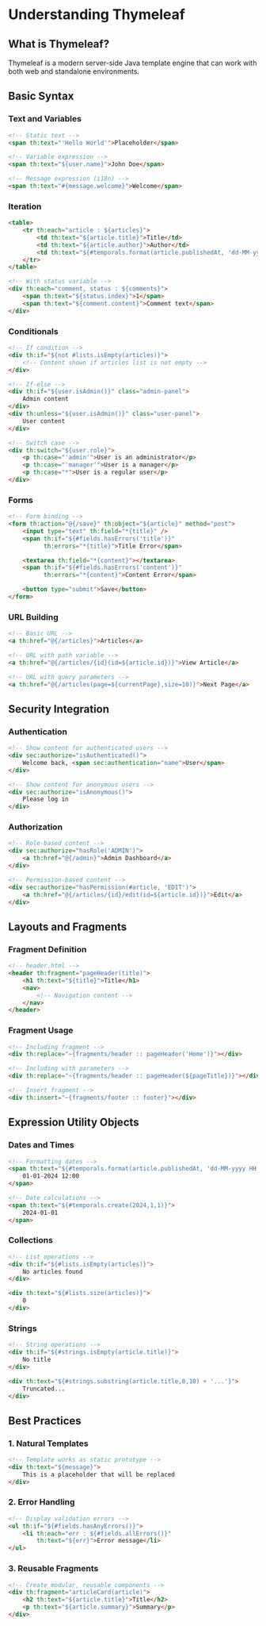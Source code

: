 # Understanding Thymeleaf

## What is Thymeleaf?
Thymeleaf is a modern server-side Java template engine that can work with both web and standalone environments.

## Basic Syntax

### Text and Variables
```html
<!-- Static text -->
<span th:text="'Hello World'">Placeholder</span>

<!-- Variable expression -->
<span th:text="${user.name}">John Doe</span>

<!-- Message expression (i18n) -->
<span th:text="#{message.welcome}">Welcome</span>
```

### Iteration
```html
<table>
    <tr th:each="article : ${articles}">
        <td th:text="${article.title}">Title</td>
        <td th:text="${article.author}">Author</td>
        <td th:text="${#temporals.format(article.publishedAt, 'dd-MM-yyyy')}">Date</td>
    </tr>
</table>

<!-- With status variable -->
<div th:each="comment, status : ${comments}">
    <span th:text="${status.index}">1</span>
    <span th:text="${comment.content}">Comment text</span>
</div>
```

### Conditionals
```html
<!-- If condition -->
<div th:if="${not #lists.isEmpty(articles)}">
    <!-- Content shown if articles list is not empty -->
</div>

<!-- If-else -->
<div th:if="${user.isAdmin()}" class="admin-panel">
    Admin content
</div>
<div th:unless="${user.isAdmin()}" class="user-panel">
    User content
</div>

<!-- Switch case -->
<div th:switch="${user.role}">
    <p th:case="'admin'">User is an administrator</p>
    <p th:case="'manager'">User is a manager</p>
    <p th:case="*">User is a regular user</p>
</div>
```

### Forms
```html
<!-- Form binding -->
<form th:action="@{/save}" th:object="${article}" method="post">
    <input type="text" th:field="*{title}" />
    <span th:if="${#fields.hasErrors('title')}"
          th:errors="*{title}">Title Error</span>

    <textarea th:field="*{content}"></textarea>
    <span th:if="${#fields.hasErrors('content')}"
          th:errors="*{content}">Content Error</span>

    <button type="submit">Save</button>
</form>
```

### URL Building
```html
<!-- Basic URL -->
<a th:href="@{/articles}">Articles</a>

<!-- URL with path variable -->
<a th:href="@{/articles/{id}(id=${article.id})}">View Article</a>

<!-- URL with query parameters -->
<a th:href="@{/articles(page=${currentPage},size=10)}">Next Page</a>
```

## Security Integration

### Authentication
```html
<!-- Show content for authenticated users -->
<div sec:authorize="isAuthenticated()">
    Welcome back, <span sec:authentication="name">User</span>
</div>

<!-- Show content for anonymous users -->
<div sec:authorize="isAnonymous()">
    Please log in
</div>
```

### Authorization
```html
<!-- Role-based content -->
<div sec:authorize="hasRole('ADMIN')">
    <a th:href="@{/admin}">Admin Dashboard</a>
</div>

<!-- Permission-based content -->
<div sec:authorize="hasPermission(#article, 'EDIT')">
    <a th:href="@{/articles/{id}/edit(id=${article.id})}">Edit</a>
</div>
```

## Layouts and Fragments

### Fragment Definition
```html
<!-- header.html -->
<header th:fragment="pageHeader(title)">
    <h1 th:text="${title}">Title</h1>
    <nav>
        <!-- Navigation content -->
    </nav>
</header>
```

### Fragment Usage
```html
<!-- Including fragment -->
<div th:replace="~{fragments/header :: pageHeader('Home')}"></div>

<!-- Including with parameters -->
<div th:replace="~{fragments/header :: pageHeader(${pageTitle})}"></div>

<!-- Insert fragment -->
<div th:insert="~{fragments/footer :: footer}"></div>
```

## Expression Utility Objects

### Dates and Times
```html
<!-- Formatting dates -->
<span th:text="${#temporals.format(article.publishedAt, 'dd-MM-yyyy HH:mm')}">
    01-01-2024 12:00
</span>

<!-- Date calculations -->
<span th:text="${#temporals.create(2024,1,1)}">
    2024-01-01
</span>
```

### Collections
```html
<!-- List operations -->
<div th:if="${#lists.isEmpty(articles)}">
    No articles found
</div>

<div th:text="${#lists.size(articles)}">
    0
</div>
```

### Strings
```html
<!-- String operations -->
<div th:if="${#strings.isEmpty(article.title)}">
    No title
</div>

<div th:text="${#strings.substring(article.title,0,10) + '...'}">
    Truncated...
</div>
```

## Best Practices

### 1. Natural Templates
```html
<!-- Template works as static prototype -->
<div th:text="${message}">
    This is a placeholder that will be replaced
</div>
```

### 2. Error Handling
```html
<!-- Display validation errors -->
<ul th:if="${#fields.hasAnyErrors()}">
    <li th:each="err : ${#fields.allErrors()}"
        th:text="${err}">Error message</li>
</ul>
```

### 3. Reusable Fragments
```html
<!-- Create modular, reusable components -->
<div th:fragment="articleCard(article)">
    <h2 th:text="${article.title}">Title</h2>
    <p th:text="${article.summary}">Summary</p>
</div>
```
